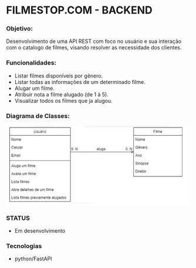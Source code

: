 # FILMESTOP.COM - BACKEND

### Objetivo:
Desenvolvimento de uma API REST com foco no usuário e sua interação com o catalogo de filmes, visando resolver as necessidade dos clientes.

### Funcionalidades:
 - Listar filmes disponíveis por gênero.
 - Listar todas as informações de um determinado filme.
 - Alugar um filme.
 - Atribuir nota a filme alugado (de 1 à 5).
 - Visualizar todos os filmes que ja alugou.

 ### Diagrama de Classes:
 ![Diagrama de Classes](assets\images\image.png)


 ### STATUS
 - Em desenvolvimento

 ### Tecnologias
 - python/FastAPI